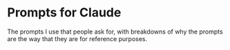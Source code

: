 # Prompts for Claude

The prompts I use that people ask for, with breakdowns of why the prompts are the way that they are for reference purposes.
